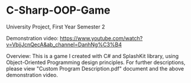 # C-Sharp-OOP-Game
University Project, First Year Semester 2

Demonstration video: https://www.youtube.com/watch?v=VbjjJcnQecA&ab_channel=DanhNg%C3%B4

Overview: This is a game I created with C# and SplashKit library, using Object-Oriented Programming design principles.
For further descriptions, please view "Custom Program Description.pdf" document and the above demonstration video.
